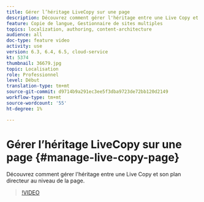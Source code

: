 ```yaml
---
title: Gérer l’héritage LiveCopy sur une page
description: Découvrez comment gérer l'héritage entre une Live Copy et son plan directeur au niveau de la page
feature: Copie de langue, Gestionnaire de sites multiples
topics: localization, authoring, content-architecture
audience: all
doc-type: feature video
activity: use
version: 6.3, 6.4, 6.5, cloud-service
kt: 5374
thumbnail: 36679.jpg
topic: Localisation
role: Professionnel
level: Début
translation-type: tm+mt
source-git-commit: d9714b9a291ec3ee5f3dba9723de72bb120d2149
workflow-type: tm+mt
source-wordcount: '55'
ht-degree: 1%

---
```



# Gérer l’héritage LiveCopy sur une page {#manage-live-copy-page}

Découvrez comment gérer l&#39;héritage entre une Live Copy et son plan directeur au niveau de la page.
>[!VIDEO](https://video.tv.adobe.com/v/36679?quality=12&learn=on)
